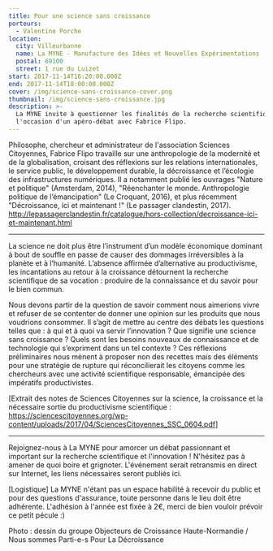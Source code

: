 ```yaml
---
title: Pour une science sans croissance
porteurs:
  - Valentine Porche
location:
  city: Villeurbanne
  name: La MYNE - Manufacture des Idées et Nouvelles Expérimentations
  postal: 69100
  street: 1 rue du Luizet
start: 2017-11-14T16:20:00.000Z
end: 2017-11-14T18:00:00.000Z
cover: /img/science-sans-croissance-cover.png
thumbnail: /img/science-sans-croissance.jpg
description: >-
  La MYNE invite à questionner les finalités de la recherche scientifique à
  l'occasion d'un apéro-débat avec Fabrice Flipo.
---
```


Philosophe, chercheur et administrateur de l'association Sciences Citoyennes, Fabrice Flipo travaille sur une anthropologie de la modernité et de la globalisation, croisant des réflexions sur les relations internationales, le service public, le développement durable, la décroissance et l’écologie des infrastructures numériques. Il a notamment publié les ouvrages "Nature et politique" (Amsterdam, 2014), "Réenchanter le monde. Anthropologie politique de l’émancipation" (Le Croquant, 2016), et plus récemment "Décroissance, ici et maintenant !" (Le passager clandestin, 2017).
http://lepassagerclandestin.fr/catalogue/hors-collection/decroissance-ici-et-maintenant.html
____________________________________________________________

La science ne doit plus être l’instrument d’un modèle économique dominant à bout de souffle en passe de causer des dommages irréversibles à la planète et à l’humanité. L’absence affirmée d’alternative au productivisme, les incantations au retour à la croissance détournent la recherche scientifique de sa vocation : produire de la connaissance et du savoir pour le bien commun.

Nous devons partir de la question de savoir comment nous aimerions vivre et refuser de se contenter de donner une opinion sur les produits que nous voudrions consommer. Il s’agit de mettre au centre des débats les questions telles que : à qui et à quoi va servir l’innovation ? Que signifie une science sans croissance ? Quels sont les besoins nouveaux de connaissance et de technologie qui s’expriment dans un tel contexte ? Ces réflexions préliminaires nous mènent à proposer non des recettes mais des éléments pour une stratégie de rupture qui réconcilierait les citoyens comme les chercheurs avec une activité scientifique responsable, émancipée des impératifs productivistes.

[Extrait des notes de Sciences Citoyennes sur la science, la croissance et la nécessaire sortie du productivisme scientifique : https://sciencescitoyennes.org/wp-content/uploads/2017/04/SciencesCitoyennes_SSC_0604.pdf]
____________________________________________________________

Rejoignez-nous à La MYNE pour amorcer un débat passionnant et important sur la recherche scientifique et l'innovation !
N'hésitez pas à amener de quoi boire et grignoter. L'événement serait retransmis en direct sur Internet, les liens nécessaires seront publiés ici.


[Logistique]
La MYNE n'étant pas un espace habilité à recevoir du public et pour des questions d'assurance, toute personne dans le lieu doit être adhérente. L'adhésion à l'année est fixée à 2€, merci de bien vouloir prévoir ce petit pécule :)

Photo : dessin du groupe Objecteurs de Croissance Haute-Normandie / Nous sommes Parti-e-s Pour La Décroissance
